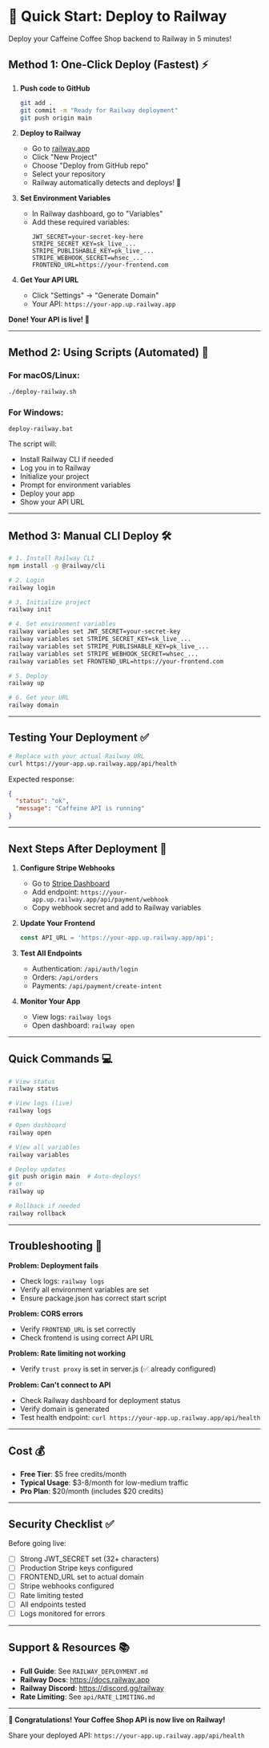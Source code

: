 # 🚀 Quick Start: Deploy to Railway

Deploy your Caffeine Coffee Shop backend to Railway in 5 minutes!

## Method 1: One-Click Deploy (Fastest) ⚡

1. **Push code to GitHub**
   ```bash
   git add .
   git commit -m "Ready for Railway deployment"
   git push origin main
   ```

2. **Deploy to Railway**
   - Go to [railway.app](https://railway.app)
   - Click "New Project"
   - Choose "Deploy from GitHub repo"
   - Select your repository
   - Railway automatically detects and deploys! 🎉

3. **Set Environment Variables**
   - In Railway dashboard, go to "Variables"
   - Add these required variables:
     ```
     JWT_SECRET=your-secret-key-here
     STRIPE_SECRET_KEY=sk_live_...
     STRIPE_PUBLISHABLE_KEY=pk_live_...
     STRIPE_WEBHOOK_SECRET=whsec_...
     FRONTEND_URL=https://your-frontend.com
     ```

4. **Get Your API URL**
   - Click "Settings" → "Generate Domain"
   - Your API: `https://your-app.up.railway.app`

**Done! Your API is live! 🎉**

---

## Method 2: Using Scripts (Automated) 🤖

### For macOS/Linux:
```bash
./deploy-railway.sh
```

### For Windows:
```batch
deploy-railway.bat
```

The script will:
- Install Railway CLI if needed
- Log you in to Railway
- Initialize your project
- Prompt for environment variables
- Deploy your app
- Show your API URL

---

## Method 3: Manual CLI Deploy 🛠️

```bash
# 1. Install Railway CLI
npm install -g @railway/cli

# 2. Login
railway login

# 3. Initialize project
railway init

# 4. Set environment variables
railway variables set JWT_SECRET=your-secret-key
railway variables set STRIPE_SECRET_KEY=sk_live_...
railway variables set STRIPE_PUBLISHABLE_KEY=pk_live_...
railway variables set STRIPE_WEBHOOK_SECRET=whsec_...
railway variables set FRONTEND_URL=https://your-frontend.com

# 5. Deploy
railway up

# 6. Get your URL
railway domain
```

---

## Testing Your Deployment ✅

```bash
# Replace with your actual Railway URL
curl https://your-app.up.railway.app/api/health
```

Expected response:
```json
{
  "status": "ok",
  "message": "Caffeine API is running"
}
```

---

## Next Steps After Deployment 📝

1. **Configure Stripe Webhooks**
   - Go to [Stripe Dashboard](https://dashboard.stripe.com/webhooks)
   - Add endpoint: `https://your-app.up.railway.app/api/payment/webhook`
   - Copy webhook secret and add to Railway variables

2. **Update Your Frontend**
   ```javascript
   const API_URL = 'https://your-app.up.railway.app/api';
   ```

3. **Test All Endpoints**
   - Authentication: `/api/auth/login`
   - Orders: `/api/orders`
   - Payments: `/api/payment/create-intent`

4. **Monitor Your App**
   - View logs: `railway logs`
   - Open dashboard: `railway open`

---

## Quick Commands 💻

```bash
# View status
railway status

# View logs (live)
railway logs

# Open dashboard
railway open

# View all variables
railway variables

# Deploy updates
git push origin main  # Auto-deploys!
# or
railway up

# Rollback if needed
railway rollback
```

---

## Troubleshooting 🔧

**Problem: Deployment fails**
- Check logs: `railway logs`
- Verify all environment variables are set
- Ensure package.json has correct start script

**Problem: CORS errors**
- Verify `FRONTEND_URL` is set correctly
- Check frontend is using correct API URL

**Problem: Rate limiting not working**
- Verify `trust proxy` is set in server.js (✅ already configured)

**Problem: Can't connect to API**
- Check Railway dashboard for deployment status
- Verify domain is generated
- Test health endpoint: `curl https://your-app.up.railway.app/api/health`

---

## Cost 💰

- **Free Tier**: $5 free credits/month
- **Typical Usage**: $3-8/month for low-medium traffic
- **Pro Plan**: $20/month (includes $20 credits)

---

## Security Checklist ✅

Before going live:
- [ ] Strong JWT_SECRET set (32+ characters)
- [ ] Production Stripe keys configured
- [ ] FRONTEND_URL set to actual domain
- [ ] Stripe webhooks configured
- [ ] Rate limiting tested
- [ ] All endpoints tested
- [ ] Logs monitored for errors

---

## Support & Resources 📚

- **Full Guide**: See `RAILWAY_DEPLOYMENT.md`
- **Railway Docs**: https://docs.railway.app
- **Railway Discord**: https://discord.gg/railway
- **Rate Limiting**: See `api/RATE_LIMITING.md`

---

**🎉 Congratulations! Your Coffee Shop API is now live on Railway!**

Share your deployed API: `https://your-app.up.railway.app/api/health`
